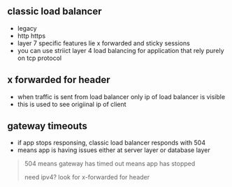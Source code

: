 ## classic load balancer

* legacy
* http https
* layer 7 specific features lie x forwarded and sticky sessions
* you can use striict layer 4 load balancing for application that rely purely on tcp protocol

## x forwarded for header

* when traffic is sent from load balancer only ip of load balancer is visible
* this is used to see origiinal ip of client

## gateway timeouts

* if app stops responsing, classic load balancer responds with 504
* means app is having issues either at server layer or database layer

> 504 means gateway has timed out means app has stopped
>
> need ipv4? look for x-forwarded for header
